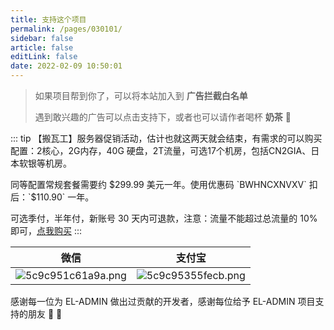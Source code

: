 ```yaml
---
title: 支持这个项目
permalink: /pages/030101/
sidebar: false
article: false
editLink: false
date: 2022-02-09 10:50:01
---
```


> 如果项目帮到你了，可以将本站加入到 **广告拦截白名单**
> 
> 遇到敢兴趣的广告可以点击支持下，或者也可以请作者喝杯 **奶茶** 🧋

::: tip 【搬瓦工】服务器促销活动，估计也就这两天就会结束，有需求的可以购买
配置：2核心，2G内存，40G 硬盘，2T流量，可选17个机房，包括CN2GIA、日本软银等机房。

同等配置常规套餐需要约 $299.99 美元一年。使用优惠码 `BWHNCXNVXV` 扣后：`$110.90` 一年。

可选季付，半年付，新账号 30 天内可退款，注意：流量不能超过总流量的 10% 即可，[点我购买](https://bwh88.net/aff.php?aff=70876&pid=131)
:::

|   微信  |   支付宝  |
|--- | --- |
|  ![5c9c951c61a9a.png](https://eladmin.vip/images/2020/06/25/5c9c951c61a9a.png)   |  ![5c9c95355fecb.png](https://eladmin.vip/images/2020/06/25/5c9c95355fecb.png)  |

感谢每一位为 EL-ADMIN 做出过贡献的开发者，感谢每位给予 EL-ADMIN 项目支持的朋友 🎉 🎉
